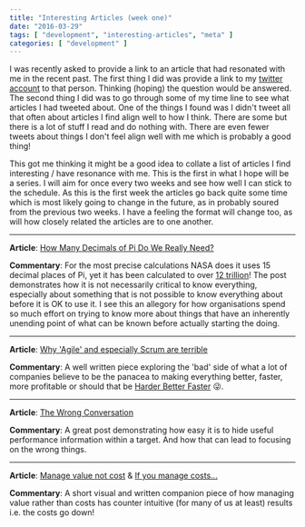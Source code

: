 ```yaml
---
title: "Interesting Articles (week one)"
date: "2016-03-29"
tags: [ "development", "interesting-articles", "meta" ]
categories: [ "development" ]
---
```


I was recently asked to provide a link to an article that had resonated with me
in the recent past. The first thing I did was provide a link to my
[twitter account](https://twitter.com/st3v3nhunt) to that person. Thinking
(hoping) the question would be answered.
The second thing I did was to go through some of my time line to see what
articles I had tweeted about. One of the things I found was I didn't tweet all
that often about articles I find align well to how I think. There are some but
there is a lot of stuff I read and do nothing with. There are even fewer tweets
about things I don't feel align well with me which is probably a good thing!

This got me thinking it might be a good idea to collate a list of articles I
find interesting / have resonance with me. This is the first in what I hope
will be a series. I will aim for once every two weeks and see how well I can
stick to the schedule. As this is the first week the articles go back quite
some time which is most likely going to change in the future, as in probably
soured from the previous two weeks. I have a feeling the format will change
too, as will how closely related the articles are to one another.

---

**Article**:
[How Many Decimals of Pi Do We Really Need?](http://www.jpl.nasa.gov/edu/news/2016/3/16/how-many-decimals-of-pi-do-we-really-need)

**Commentary**: For the most precise calculations NASA does it uses 15 decimal
places of Pi, yet it has been calculated to over
[12 trillion](http://www.numberworld.org/misc_runs/pi-12t/)! The post
demonstrates how it is not necessarily critical to know everything, especially
about something that is not possible to know everything about before it is OK
to use it. I see this an allegory for how organisations spend so much effort on
trying to know more about things that have an inherently unending point of what
can be known before actually starting the doing.

---

**Article**:
[Why 'Agile' and especially Scrum are terrible](https://michaelochurch.wordpress.com/2015/06/)

**Commentary**: A well written piece exploring the 'bad' side of what a lot of
companies believe to be the panacea to making everything better, faster, more
profitable or should that be
[Harder Better Faster](https://www.youtube.com/watch?v=gAjR4_CbPpQ) 😜.

---

**Article**:
[The Wrong Conversation](https://inspguilfoyle.wordpress.com/2015/03/28/the-wrong-conversation/)

**Commentary**: A great post demonstrating how easy it is to hide useful
performance information within a target. And how that can lead to focusing on
the wrong things.

---

**Article**:
[Manage value not cost](http://vanguard-method.net/thinking-things/counter-intuitive-truths/manage-value-not-cost/)
&
[If you manage costs...](http://vanguard-method.net/library/systems-principles/if-you-manage-costs/)

**Commentary**: A short visual and written companion piece of how managing
value rather than costs has counter intuitive (for many of us at least) results
i.e. the costs go down!
